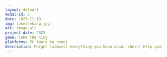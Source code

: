 ```yaml
---
layout: default
modal-id: 5
date: 2023-11-10
img: taketheking.jpg
alt: image-alt
project-date: 2023
game: Take The King
platforms: PC (more to come)
description: Forget (almost) everything you know about chess! Help your King to escape dangerous dungeons. Use your pieces wisely and exploit the special squares to avoid vicious traps and defeat nasty enemy pieces
---
```

